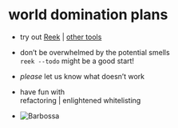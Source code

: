 # world domination plans

* try out [Reek](https://github.com/troessner/reek) | [other tools](https://matthias-endler.de/awesome-static-analysis/)
<!-- .element: class="fragment" -->

* don’t be overwhelmed by the potential smells<br />`reek --todo` might be a good start!
<!-- .element: class="fragment" -->

* _please_ let us know what doesn’t work
<!-- .element: class="fragment" -->

* have fun with<br />refactoring | enlightened whitelisting
<!-- .element: class="fragment" -->


<!-- .slide: data-background="black" -->
* ![Barbossa](img/barbossa.gif)
